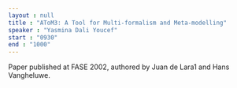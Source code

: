 ```yaml
---
layout : null
title : "AToM3: A Tool for Multi-formalism and Meta-modelling"
speaker : "Yasmina Dali Youcef"
start : "0930"
end : "1000"
---
```

Paper published at FASE 2002, authored by Juan de Lara1 and Hans Vangheluwe.